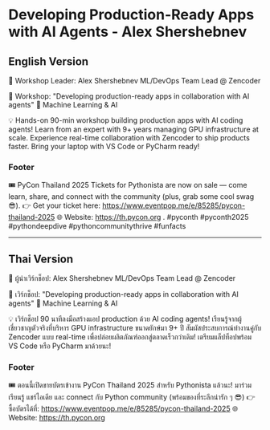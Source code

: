 # Developing Production-Ready Apps with AI Agents - Alex Shershebnev

## English Version

🎤 Workshop Leader: Alex Shershebnev
ML/DevOps Team Lead @ Zencoder

📌 Workshop: "Developing production-ready apps in collaboration with AI agents"
🤖 Machine Learning & AI

💡 Hands-on 90-min workshop building production apps with AI coding agents! Learn from an expert with 9+ years managing GPU infrastructure at scale. Experience real-time collaboration with Zencoder to ship products faster. Bring your laptop with VS Code or PyCharm ready!


### Footer

🎟️ PyCon Thailand 2025 Tickets for Pythonista are now on sale — come learn, share, and connect with the community (plus, grab some cool swag 😎).
👉 Get your ticket here: https://www.eventpop.me/e/85285/pycon-thailand-2025
🌐 Website: https://th.pycon.org 
.
#pyconth #pyconth2025 #pythondeepdive #pythoncommunitythrive #funfacts

---

## Thai Version

🎤 ผู้นำเวิร์กช็อป: Alex Shershebnev
ML/DevOps Team Lead @ Zencoder

📌 เวิร์กช็อป: "Developing production-ready apps in collaboration with AI agents"
🤖 Machine Learning & AI

💡 เวิร์กช็อป 90 นาทีลงมือสร้างแอป production ด้วย AI coding agents! เรียนรู้จากผู้เชี่ยวชาญตัวจริงที่บริหาร GPU infrastructure ขนาดยักษ์มา 9+ ปี สัมผัสประสบการณ์ทำงานคู่กับ Zencoder แบบ real-time เพื่อปล่อยผลิตภัณฑ์ออกสู่ตลาดเร็วกว่าเดิม! เตรียมแล็ปท็อปพร้อม VS Code หรือ PyCharm มาด้วยนะ!


### Footer

🎟️ ตอนนี้เปิดขายบัตรเข้างาน PyCon Thailand 2025 สำหรับ Pythonista แล้วนะ!
มาร่วมเรียนรู้ แชร์ไอเดีย และ connect กับ Python community (พร้อมของที่ระลึกน่ารัก ๆ 😎)
👉 ซื้อบัตรได้ที่: https://www.eventpop.me/e/85285/pycon-thailand-2025
🌐 Website: https://th.pycon.org